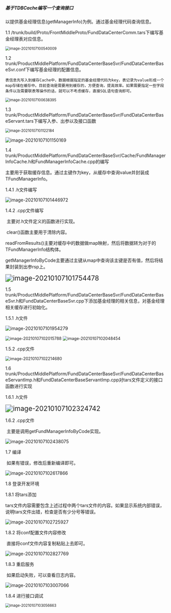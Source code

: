 ##### 基于TDBCache编写一个查询接口

以提供基金经理信息(getManagerInfo)为例。通过基金经理代码查询信息。

1.1  /trunk/build/Proto/FrontMiddleProto/FundDataCenterComm.tars下编写基金经理表对应信息。

<img src="基于TDBCache编写一个查询接口.assets/image-20210107100540009.png" alt="image-20210107100540009" style="zoom:80%;" />



1.2  trunk/ProductMiddlePlatform/FundDataCenterBaseSvr/FundDataCenterBaseSvr.conf下编写基金经理的配置信息。

 	表信息先写入到缓存Cache中，数据根据指定的基金经理代码为key，表记录为value形成一个map存储在缓存中。目前查询是需要用到缓存的，方便查询，提高效率。如果需要指定一些字段条件以及需要联表等操作的话，就可以不考虑缓存，直接SQL语句查询即可。

<img src="基于TDBCache编写一个查询接口.assets/image-20210107100638395.png" alt="image-20210107100638395" style="zoom:80%;" />



1.3 trunk/ProductMiddlePlatform/FundDataCenterBaseSvr/FundDataCenterBaseServant.tars下编写入参、出参以及接口函数

<img src="基于TDBCache编写一个查询接口.assets/image-20210107101122184.png" alt="image-20210107101122184" style="zoom:80%;" />

![image-20210107101150169](基于TDBCache编写一个查询接口.assets/image-20210107101150169.png)



1.4  trunk/ProductMiddlePlatform/FundDataCenterBaseSvr/Cache/FundManagerInfoCache.h和FundManagerInfoCache.cpp的编写

​	主要用于获取缓存信息。通过主键作为key，从缓存中查询value并封装成TFundManagerInfo。

1.4.1 .h文件编写

![image-20210107101446972](基于TDBCache编写一个查询接口.assets/image-20210107101446972.png)

1.4.2 .cpp文件编写

​	主要对.h文件定义的函数进行实现。

​	clear()函数主要用于清除内容。

​	readFromResults()主要对缓存中的数据做map映射，然后将数据转为对于的TFundManagerInfo结构体。

​	getManagerInfoByCode主要通过主键从map中查询该主键是否有值，然后将结果封装到出参rsp上。

<img src="基于TDBCache编写一个查询接口.assets/image-20210107101754478.png" alt="image-20210107101754478" style="zoom:150%;" />



1.5 trunk/ProductMiddlePlatform/FundDataCenterBaseSvr/FundDataCenterBaseSvr.h和FundDataCenterBaseSvr.cpp下添加基金经理的相关信息，对基金经理相关缓存进行初始化。

1.5.1 .h文件

![image-20210107101954279](基于TDBCache编写一个查询接口.assets/image-20210107101954279.png)

<img src="基于TDBCache编写一个查询接口.assets/image-20210107102015788.png" alt="image-20210107102015788" style="zoom:90%;" />

<img src="基于TDBCache编写一个查询接口.assets/image-20210107102048454.png" alt="image-20210107102048454" style="zoom:90%;" />

1.5.2 .cpp文件

<img src="基于TDBCache编写一个查询接口.assets/image-20210107102214680.png" alt="image-20210107102214680" style="zoom:90%;" />



1.6 trunk/ProductMiddlePlatform/FundDataCenterBaseSvr/FundDataCenterBaseServantImp.h和FundDataCenterBaseServantImp.cpp对tars文件定义的接口函数进行实现

1.6.1 .h文件

<img src="基于TDBCache编写一个查询接口.assets/image-20210107102324742.png" alt="image-20210107102324742" style="zoom:150%;" />

1.6.2 .cpp文件

​	主要是调用getFundManagerInfoByCode实现。

![image-20210107102438075](基于TDBCache编写一个查询接口.assets/image-20210107102438075.png)



1.7 编译

​	如果有错误，修改后重新编译即可。

![image-20210107102617866](基于TDBCache编写一个查询接口.assets/image-20210107102617866.png)



1.8 登录开发环境

1.8.1 将tars添加

​	tars文件内容需要包含上述过程中两个tars文件的内容。如果显示系统内部错误，说明tars文件出错，检查是否有少分号等错误。

![image-20210107102725927](基于TDBCache编写一个查询接口.assets/image-20210107102725927.png)

1.8.2 将conf配置文件内容修改

​	直接将conf文件内容复制粘贴上去即可。

![image-20210107102827769](基于TDBCache编写一个查询接口.assets/image-20210107102827769.png)

1.8.3 重启服务

​	如果启动失败，可以查看日志内容。

![image-20210107103007066](基于TDBCache编写一个查询接口.assets/image-20210107103007066.png)

1.8.4 进行接口调试

<img src="基于TDBCache编写一个查询接口.assets/image-20210107103056663.png" alt="image-20210107103056663" style="zoom:80%;" />

